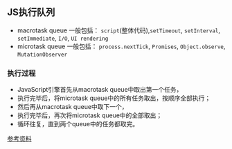 ## JS执行队列

* macrotask queue
 一般包括： `script`(整体代码),`setTimeout`, `setInterval`, `setImmediate`, `I/O`, `UI rendering`
* microtask queue
一般包括： `process.nextTick`, `Promises`, `Object.observe`, `MutationObserver`

### 执行过程
* JavaScript引擎首先从macrotask queue中取出第一个任务，
* 执行完毕后，将microtask queue中的所有任务取出，按顺序全部执行；
* 然后再从macrotask queue中取下一个，
* 执行完毕后，再次将microtask queue中的全部取出；
* 循环往复，直到两个queue中的任务都取完。

[参考资料](https://www.jianshu.com/p/3ed992529cfc)